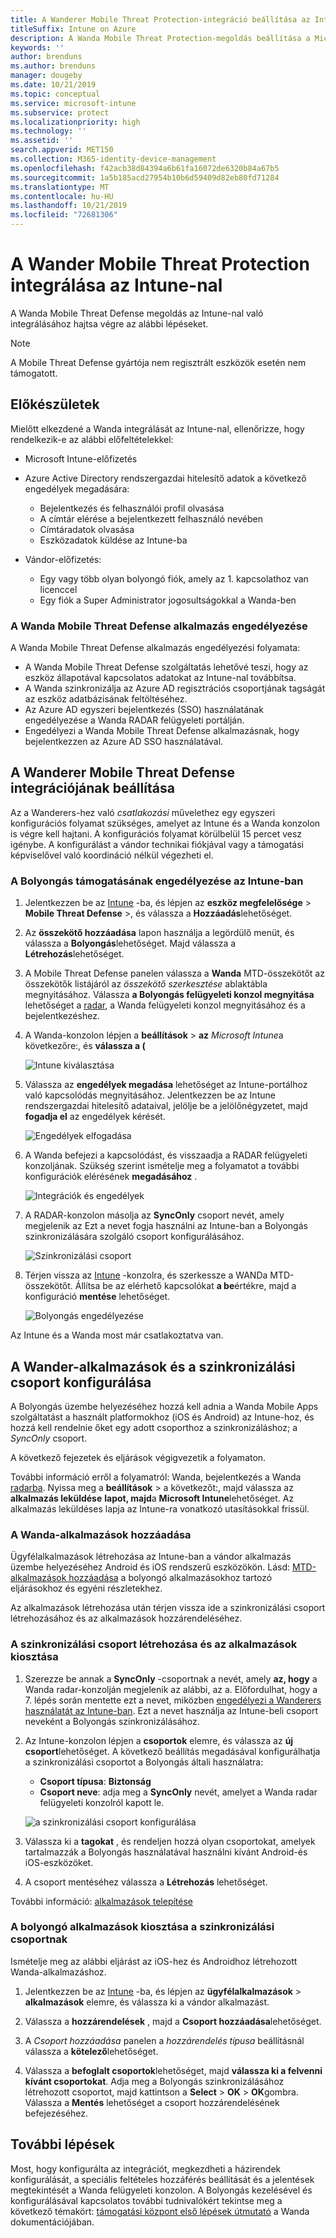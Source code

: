 ```yaml
---
title: A Wanderer Mobile Threat Protection-integráció beállítása az Intune-nal
titleSuffix: Intune on Azure
description: A Wanda Mobile Threat Protection-megoldás beállítása a Microsoft Intune a mobileszközök hozzáférésének szabályozásához a vállalati erőforrásokhoz.
keywords: ''
author: brenduns
ms.author: brenduns
manager: dougeby
ms.date: 10/21/2019
ms.topic: conceptual
ms.service: microsoft-intune
ms.subservice: protect
ms.localizationpriority: high
ms.technology: ''
ms.assetid: ''
search.appverid: MET150
ms.collection: M365-identity-device-management
ms.openlocfilehash: f42acb38d84394a6b61fa16072de6320b84a67b5
ms.sourcegitcommit: 1a5b185acd27954b10b6d59409d82eb80fd71284
ms.translationtype: MT
ms.contentlocale: hu-HU
ms.lasthandoff: 10/21/2019
ms.locfileid: "72681306"
---
```

# <a name="integrate-wandera-mobile-threat-protection-with-intune"></a>A Wander Mobile Threat Protection integrálása az Intune-nal  

A Wanda Mobile Threat Defense megoldás az Intune-nal való integrálásához hajtsa végre az alábbi lépéseket.  

> [!NOTE]
> A Mobile Threat Defense gyártója nem regisztrált eszközök esetén nem támogatott.

## <a name="before-you-begin"></a>Előkészületek  

Mielőtt elkezdené a Wanda integrálását az Intune-nal, ellenőrizze, hogy rendelkezik-e az alábbi előfeltételekkel:
- Microsoft Intune-előfizetés  
- Azure Active Directory rendszergazdai hitelesítő adatok a következő engedélyek megadására:  
  - Bejelentkezés és felhasználói profil olvasása  
  - A címtár elérése a bejelentkezett felhasználó nevében  
  - Címtáradatok olvasása  
  - Eszközadatok küldése az Intune-ba  

- Vándor-előfizetés:
  - Egy vagy több olyan bolyongó fiók, amely az 1. kapcsolathoz van licenccel  
  - Egy fiók a Super Administrator jogosultságokkal a Wanda-ben  
 
### <a name="wandera-mobile-threat-defense-app-authorization"></a>A Wanda Mobile Threat Defense alkalmazás engedélyezése  

A Wanda Mobile Threat Defense alkalmazás engedélyezési folyamata:  
- A Wanda Mobile Threat Defense szolgáltatás lehetővé teszi, hogy az eszköz állapotával kapcsolatos adatokat az Intune-nal továbbítsa.  
- A Wanda szinkronizálja az Azure AD regisztrációs csoportjának tagságát az eszköz adatbázisának feltöltéséhez.  
- Az Azure AD egyszeri bejelentkezés (SSO) használatának engedélyezése a Wanda RADAR felügyeleti portálján.  
- Engedélyezi a Wanda Mobile Threat Defense alkalmazásnak, hogy bejelentkezzen az Azure AD SSO használatával.  


## <a name="set-up-wandera-mobile-threat-defense-integration"></a>A Wanderer Mobile Threat Defense integrációjának beállítása  
Az a Wanderers-hez való *csatlakozási* művelethez egy egyszeri konfigurációs folyamat szükséges, amelyet az Intune és a Wanda konzolon is végre kell hajtani. A konfigurációs folyamat körülbelül 15 percet vesz igénybe. A konfigurálást a vándor technikai fiókjával vagy a támogatási képviselővel való koordináció nélkül végezheti el.  

### <a name="enable-support-for-wandera-in-intune"></a>A Bolyongás támogatásának engedélyezése az Intune-ban
1. Jelentkezzen be az [Intune](https://go.microsoft.com/fwlink/?linkid=2090973) -ba, és lépjen az **eszköz megfelelősége** > **Mobile Threat Defense** >, és válassza a **Hozzáadás**lehetőséget.

2. Az **összekötő hozzáadása** lapon használja a legördülő menüt, és válassza a **Bolyongás**lehetőséget. Majd válassza a **Létrehozás**lehetőséget.  

3. A Mobile Threat Defense panelen válassza a **Wanda** MTD-összekötőt az összekötők listájáról az *összekötő szerkesztése* ablaktábla megnyitásához. Válassza **a Bolyongás felügyeleti konzol megnyitása** lehetőséget a [radar](https://radar.wandera.com/login), a Wanda felügyeleti konzol megnyitásához és a bejelentkezéshez. 

4. A Wanda-konzolon lépjen a **beállítások**  > **az** *Microsoft Intune*a következőre:, és **válassza a (**

   ![Intune kiválasztása](./media/wandera-mtd-connector-integration/set-up-intune-in-radar.png)

5. Válassza az **engedélyek megadása** lehetőséget az Intune-portálhoz való kapcsolódás megnyitásához. Jelentkezzen be az Intune rendszergazdai hitelesítő adataival, jelölje be a jelölőnégyzetet, majd **fogadja el** az engedélyek kérését.  

   ![Engedélyek elfogadása](./media/wandera-mtd-connector-integration/permissions.png) 

6. A Wanda befejezi a kapcsolódást, és visszaadja a RADAR felügyeleti konzoljának. Szükség szerint ismételje meg a folyamatot a további konfigurációk elérésének **megadásához** .  

   ![Integrációk és engedélyek](./media/wandera-mtd-connector-integration/integrations-and-permissions.png) 

7. A RADAR-konzolon másolja az **SyncOnly** csoport nevét, amely megjelenik az Ezt a nevet fogja használni az Intune-ban a Bolyongás szinkronizálására szolgáló csoport konfigurálásához.

   ![Szinkronizálási csoport](./media/wandera-mtd-connector-integration/sync-group-name.png) 

8. Térjen vissza az [Intune](https://go.microsoft.com/fwlink/?linkid=2090973) -konzolra, és szerkessze a WANDa MTD-összekötőt. Állítsa be az elérhető kapcsolókat **a be**értékre, majd a konfiguráció **mentése** lehetőséget.  

   ![Bolyongás engedélyezése](./media/wandera-mtd-connector-integration/enable-wandera.png) 

Az Intune és a Wanda most már csatlakoztatva van.  

## <a name="configure-the-wandera-applications-and-synchronization-group"></a>A Wander-alkalmazások és a szinkronizálási csoport konfigurálása  
A Bolyongás üzembe helyezéséhez hozzá kell adnia a Wanda Mobile Apps szolgáltatást a használt platformokhoz (iOS és Android) az Intune-hoz, és hozzá kell rendelnie őket egy adott csoporthoz a szinkronizáláshoz; a *SyncOnly* csoport. 

A következő fejezetek és eljárások végigvezetik a folyamaton.

További információ erről a folyamatról: Wanda, bejelentkezés a Wanda [radarba](https://radar.wandera.com/login). Nyissa meg a **beállítások**  >  a következőt:, majd válassza az **alkalmazás leküldése** **lapot, majd**a **Microsoft Intune**lehetőséget. Az alkalmazás leküldéses lapja az Intune-ra vonatkozó utasításokkal frissül.  

### <a name="add-the-wandera-apps"></a>A Wanda-alkalmazások hozzáadása  
Ügyfélalkalmazások létrehozása az Intune-ban a vándor alkalmazás üzembe helyezéséhez Android és iOS rendszerű eszközökön. Lásd: [MTD-alkalmazások hozzáadása](mtd-apps-ios-app-configuration-policy-add-assign.md) a bolyongó alkalmazásokhoz tartozó eljárásokhoz és egyéni részletekhez.  

Az alkalmazások létrehozása után térjen vissza ide a szinkronizálási csoport létrehozásához és az alkalmazások hozzárendeléséhez.  


### <a name="create-the-synchronization-group-and-assign-the-apps"></a>A szinkronizálási csoport létrehozása és az alkalmazások kiosztása

1. Szerezze be annak a **SyncOnly** -csoportnak a nevét, amely **az, hogy** a Wanda radar-konzolján megjelenik az alábbi, az a. Előfordulhat, hogy a 7. lépés során mentette ezt a nevet, miközben [engedélyezi a Wanderers használatát az Intune-ban](#enable-support-for-wandera-in-intune). Ezt a nevet használja az Intune-beli csoport neveként a Bolyongás szinkronizálásához.  

2. Az Intune-konzolon lépjen a **csoportok** elemre, és válassza az **új csoport**lehetőséget. A következő beállítás megadásával konfigurálhatja a szinkronizálási csoportot a Bolyongás általi használatra:
   - **Csoport típusa**: **Biztonság**
   - **Csoport neve**: adja meg a **SyncOnly** nevét, amelyet a Wanda radar felügyeleti konzolról kapott le.

   ![a szinkronizálási csoport konfigurálása](./media/wandera-mtd-connector-integration/configure-sync-group.png)

3. Válassza ki a **tagokat** , és rendeljen hozzá olyan csoportokat, amelyek tartalmazzák a Bolyongás használatával használni kívánt Android-és iOS-eszközöket.

4. A csoport mentéséhez válassza a **Létrehozás** lehetőséget.

További információ: [alkalmazások telepítése](../apps/apps-deploy.md)

### <a name="assign-the-wandera-apps-to-the-synchronization-group"></a>A bolyongó alkalmazások kiosztása a szinkronizálási csoportnak  
Ismételje meg az alábbi eljárást az iOS-hez és Androidhoz létrehozott Wanda-alkalmazáshoz.

1. Jelentkezzen be az [Intune](https://go.microsoft.com/fwlink/?linkid=2090973) -ba, és lépjen az **ügyfélalkalmazások**  > **alkalmazások** elemre, és válassza ki a vándor alkalmazást.  

2. Válassza a **hozzárendelések** , majd a **Csoport hozzáadása**lehetőséget.  

3. A *Csoport hozzáadása* panelen a *hozzárendelés típusa* beállításnál válassza a **kötelező**lehetőséget.

4. Válassza a **befoglalt csoportok**lehetőséget, majd **válassza ki a felvenni kívánt csoportokat**. Adja meg a Bolyongás szinkronizálásához létrehozott csoportot, majd kattintson a **Select** > **OK** > **OK**gombra. Válassza a **Mentés** lehetőséget a csoport hozzárendelésének befejezéséhez.  
 

## <a name="next-steps"></a>További lépések  
Most, hogy konfigurálta az integrációt, megkezdheti a házirendek konfigurálását, a speciális feltételes hozzáférés beállítását és a jelentések megtekintését a Wanda felügyeleti konzolon. A Bolyongás kezelésével és konfigurálásával kapcsolatos további tudnivalókért tekintse meg a következő témakört: [támogatási központ első lépések útmutató](https://radar.wandera.com/?return_to=https://wandera.force.com/Customer/s/getting-started) a Wanda dokumentációjában.  
 
